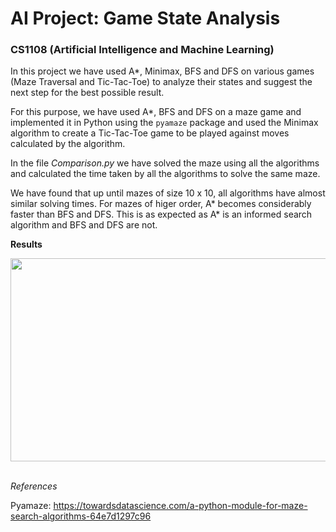 # AI Project: Game State Analysis

### CS1108 (Artificial Intelligence and Machine Learning)

In this project we have used A*, Minimax, BFS and DFS on various games (Maze Traversal and Tic-Tac-Toe) to analyze their states and suggest the next step for the best possible result.

For this purpose, we have used A*, BFS and DFS on a maze game and implemented it in Python using the `pyamaze` package and used the Minimax algorithm to create a Tic-Tac-Toe game 
to be played against moves calculated by the algorithm.

In the file *Comparison.py* we have solved the maze using all the algorithms and calculated the time taken by all the algorithms to solve the same maze.

We have found that up until mazes of size 10 x 10, all algorithms have almost similar solving times. For mazes of higer order, A* becomes considerably faster than BFS and DFS. 
This is as expected as A* is an informed search algorithm and BFS and DFS are not. 

**Results**

<p align='center'>
  <img src = 'https://user-images.githubusercontent.com/56474916/145628796-2f0be2cb-d88b-441f-8a1e-4525e45cd064.png' width="700" height="325" />
</p>

\
*References*

Pyamaze: https://towardsdatascience.com/a-python-module-for-maze-search-algorithms-64e7d1297c96
